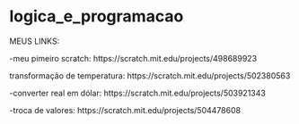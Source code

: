 # logica_e_programacao
MEUS LINKS:
<p> -meu pimeiro scratch: https://scratch.mit.edu/projects/498689923 </p>
<p>transformação de temperatura: https://scratch.mit.edu/projects/502380563 </p>
<p>-converter real em dólar: https://scratch.mit.edu/projects/503921343 </p>
<p>-troca de valores: https://scratch.mit.edu/projects/504478608</p>
